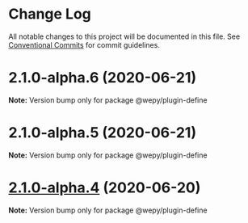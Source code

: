 # Change Log

All notable changes to this project will be documented in this file.
See [Conventional Commits](https://conventionalcommits.org) for commit guidelines.

# 2.1.0-alpha.6 (2020-06-21)

**Note:** Version bump only for package @wepy/plugin-define





# 2.1.0-alpha.5 (2020-06-21)

**Note:** Version bump only for package @wepy/plugin-define





# [2.1.0-alpha.4](https://github.com/Tencent/wepy/compare/v2.1.0-alpha.2...v2.1.0-alpha.4) (2020-06-20)

**Note:** Version bump only for package @wepy/plugin-define

